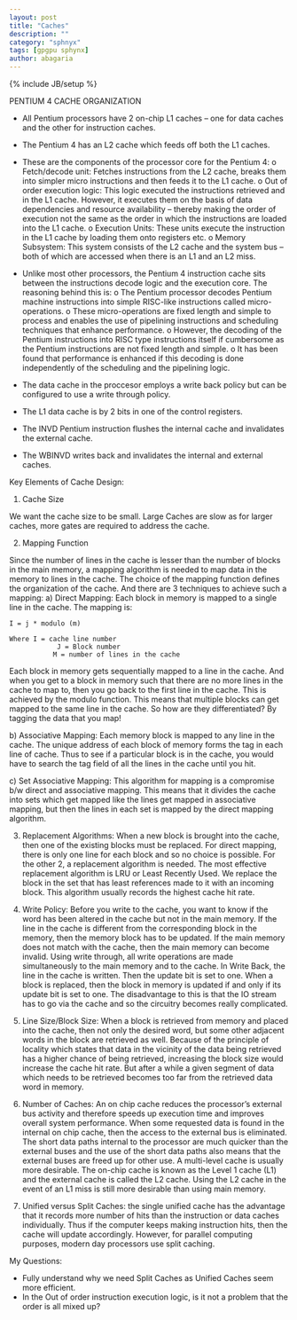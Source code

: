 ```yaml
---
layout: post
title: "Caches"
description: ""
category: "sphnyx"
tags: [gpgpu sphynx]
author: abagaria
---
```

{% include JB/setup %}

PENTIUM 4 CACHE ORGANIZATION

-	All Pentium processors have 2 on-chip L1 caches – one for data caches and the other for instruction caches.
-	The Pentium 4 has an L2 cache which feeds off both the L1 caches. 
-	These are the components of the processor core for the Pentium 4:
o	Fetch/decode unit: Fetches instructions from the L2 cache, breaks them into simpler micro instructions and then feeds it to the L1 cache. 
o	Out of order execution logic:  This logic executed the instructions retrieved and in the L1 cache. However, it executes them on the basis of data dependencies and resource availability – thereby making the order of execution not the same as the order in which the instructions are loaded into the L1 cache.
o	Execution Units: These units execute the instruction in the L1 cache by loading them onto registers etc.
o	Memory Subsystem: This system consists of the L2 cache and the system bus – both of which are accessed when there is an L1 and an L2 miss. 

-	Unlike most other processors, the Pentium 4 instruction cache sits between the instructions decode logic and the execution core. The reasoning behind this is: 
o	The Pentium processor decodes Pentium machine instructions into simple RISC-like instructions called micro-operations. 
o	These micro-operations are fixed length and simple to process and enables the use of pipelining instructions and scheduling techniques that enhance performance. 
o	However, the decoding of the Pentium instructions into RISC type instructions itself if cumbersome as the Pentium instructions are not fixed length and simple. 
o	It has been found that performance is enhanced if this decoding is done independently of the scheduling and the pipelining logic. 
-	The data cache in the proccesor employs a write back policy but can be configured to use a write through policy.
-	The L1 data cache is by 2 bits in one of the control registers. 
-	The INVD Pentium instruction flushes the internal cache and invalidates the external cache. 
-	The WBINVD writes back and invalidates the internal and external caches. 




Key Elements of Cache Design:

1.	Cache Size

We want the cache size to be small. Large Caches are slow as for larger caches, more gates are required to address the cache.

2.	Mapping Function

Since the number of lines in the cache is lesser than the number of blocks in the main memory, a mapping algorithm is needed to map data in the memory to lines in the cache. 
The choice of the mapping function defines the organization of the cache. And there are 3 techniques to achieve such a mapping: 
a)	Direct Mapping: Each block in memory is mapped to a single line in the cache. 
The mapping is:
	
	I = j * modulo (m)

	Where I = cache line number
	            J = Block number
	           M = number of lines in the cache
Each block in memory gets sequentially mapped to a line in the cache. And when you get to a block in memory such that there are no more lines in the cache to map to, then you go back to the first line in the cache. This is achieved by the modulo function.  This means that multiple blocks can get mapped to the same line in the cache. So how are they differentiated? By tagging the data that you map!
		       
b)  Associative Mapping: Each memory block is mapped to any line in the cache. The unique address of each block of memory forms the tag in each line of cache. Thus to see if a particular block is in the cache, you would have to search the tag field of all the lines in the cache until you hit. 

c)	Set Associative Mapping: This algorithm for mapping is a compromise b/w direct and associative mapping. This means that it divides the cache into sets which get mapped like the lines get mapped in associative mapping, but then the lines in each set is mapped by the direct mapping algorithm. 

3.	Replacement Algorithms: When a new block is brought into the cache, then one of the existing blocks must be replaced. For direct mapping, there is only one line for each block and so no choice is possible. For the other 2, a replacement algorithm is needed. 
The most effective replacement algorithm is LRU or Least Recently Used. We replace the block in the set that has least references made to it with an incoming block. This algorithm usually records the highest cache hit rate.

4.	Write Policy: Before you write to the cache, you want to know if the word has been altered in the cache but not in the main memory. If the line in the cache is different from the corresponding block in the memory, then the memory block has to be updated. 
If the main memory does not match with the cache, then the main memory can become invalid. Using write through, all write operations are made simultaneously to the main memory and to the cache. In Write Back, the line in the cache is written. Then the update bit is set to one. When a block is replaced, then the block in memory is updated if and only if its update bit is set to one. The disadvantage to this is that the IO stream has to go via the cache and so the circuitry becomes really complicated. 

5.	Line Size/Block Size: When a block is retrieved from memory and placed into the cache, then not only the desired word, but some other adjacent words in the block are retrieved as well. Because of the principle of locality which states that data in the vicinity of the data being retrieved has a higher chance of being retrieved, increasing the block size would increase the cache hit rate. But after a while a given segment of data which needs to be retrieved becomes too far from the retrieved data word in memory.

6.	Number of Caches: An on chip cache reduces the processor’s external bus activity and therefore speeds up execution time and improves overall system performance. When some requested data is found in the internal on chip cache, then the access to the external bus is eliminated. The short data paths internal to the processor are much quicker than the external buses and the use of the short data paths also means that the external buses are freed up for other use. 
	A multi-level cache is usually more desirable. The on-chip cache is known as the Level 1 cache (L1) and the external cache is called the L2 cache. Using the L2 cache in the event of an L1 miss is still more desirable than using main memory. 

7.	Unified versus Split Caches: the single unified cache has the advantage that it records more number of hits than the instruction or data caches individually. Thus if the computer keeps making instruction hits, then the cache will update accordingly. However, for parallel computing purposes, modern day processors use split caching. 


My Questions: 
	
-	Fully understand why we need Split Caches as Unified Caches seem more efficient. 
-	In the Out of order instruction execution logic, is it not a problem that the order is all mixed up? 
